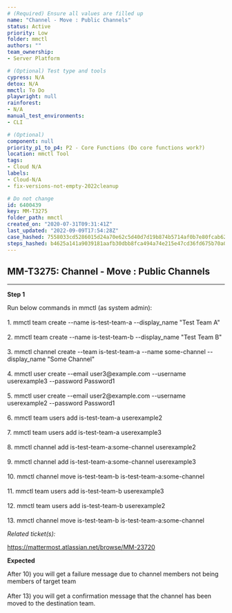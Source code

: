 ```yaml
---
# (Required) Ensure all values are filled up
name: "Channel - Move : Public Channels"
status: Active
priority: Low
folder: mmctl
authors: ""
team_ownership: 
- Server Platform

# (Optional) Test type and tools
cypress: N/A
detox: N/A
mmctl: To Do
playwright: null
rainforest: 
- N/A
manual_test_environments: 
- CLI

# (Optional)
component: null
priority_p1_to_p4: P2 - Core Functions (Do core functions work?)
location: mmctl Tool
tags: 
- Cloud N/A
labels: 
- Cloud-N/A
- fix-versions-not-empty-2022cleanup

# Do not change
id: 6400439
key: MM-T3275
folder_path: mmctl
created_on: "2020-07-31T09:31:41Z"
last_updated: "2022-09-09T17:54:28Z"
case_hashed: 7558033cd5286015d24a70e62c5d40d7d19b874b5714af0b7e80fcab62c93b13866fda3e7e83701a81f757a30b4c07a5
steps_hashed: b4625a141a9039181aafb30dbb8fca494a74e215e47cd36fd675b70a0d69b36bb410e32bbe74039acb19630f5ccc2d88
---
```


## MM-T3275: Channel - Move : Public Channels

---

**Step 1**

Run below commands in mmctl (as system admin):\
\
1\. mmctl team create --name is-test-team-a --display\_name "Test Team A"\
\
2\. mmctl team create --name is-test-team-b --display\_name "Test Team B"\
\
3\. mmctl channel create --team is-test-team-a --name some-channel --display\_name "Some Channel"\
\
4\. mmctl user create --email user3\@example.com --username userexample3 --password Password1\
\
5\. mmctl user create --email user2\@example.com --username userexample2 --password Password1\
\
6\. mmctl team users add is-test-team-a userexample2\
\
7\. mmctl team users add is-test-team-a userexample3\
\
8\. mmctl channel add is-test-team-a:some-channel userexample2\
\
9\. mmctl channel add is-test-team-a:some-channel userexample3\
\
10\. mmctl channel move is-test-team-b is-test-team-a:some-channel\
\
11\. mmctl team users add is-test-team-b userexample3\
\
12\. mmctl team users add is-test-team-b userexample2\
\
13\. mmctl channel move is-test-team-b is-test-team-a:some-channel

_Related ticket(s):_

<https://mattermost.atlassian.net/browse/MM-23720>

**Expected**

After 10) you will get a failure message due to channel members not being members of target team\
\
After 13) you will get a confirmation message that the channel has been moved to the destination team.
